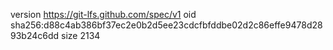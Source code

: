 version https://git-lfs.github.com/spec/v1
oid sha256:d88c4ab386bf37ec2e0b2d5ee23cdcfbfddbe02d2c86effe9478d2893b24c6dd
size 2134
